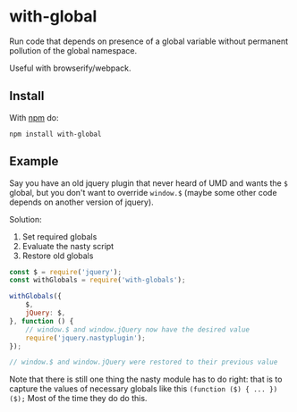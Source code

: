 
# with-global

Run code that depends on presence of a global variable
without permanent pollution of the global namespace.

Useful with browserify/webpack.

## Install

With [npm](https://www.npmjs.com/) do:

```
npm install with-global
```

## Example

Say you have an old jquery plugin that never heard of UMD
and wants the `$` global, but you don't want to override
`window.$` (maybe some other code depends on another version
 of jquery).

Solution:

1. Set required globals
2. Evaluate the nasty script
3. Restore old globals


```js
const $ = require('jquery');
const withGlobals = require('with-globals');

withGlobals({
	$,
	jQuery: $,
}, function () {
	// window.$ and window.jQuery now have the desired value
	require('jquery.nastyplugin');
});

// window.$ and window.jQuery were restored to their previous value
```

Note that there is still one thing the nasty module has to do right:
that is to capture the values of necessary globals like this
`(function ($) { ... })($);` Most of the time they do do this.

